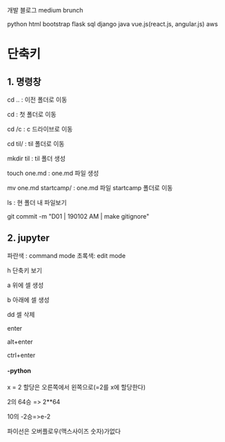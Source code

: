 개발 블로그 medium brunch

python html bootstrap flask sql django  java vue.js(react.js, angular.js) aws







# 단축키



## 1. 명령창

cd .. : 이전 폴더로 이동

cd : 첫 폴더로 이동

cd /c : c 드라이브로 이동

cd til/ : til 폴더로 이동

mkdir til : til 폴더 생성

touch one.md : one.md 파일 생성

mv one.md startcamp/ : one.md 파일 startcamp 폴더로 이동 

ls : 현 폴더 내 파일보기

git commit -m "D01 | 190102 AM | make gitignore"



## 2. jupyter

파란색 : command mode 초록색: edit mode

h 단축키 보기

a 위에 셀 생성

b 아래에 셀 생성

dd 셀 삭제

enter 

alt+enter

ctrl+enter



#### -python

x = 2 할당은 오른쪽에서 왼쪽으로(=2를 x에 할당한다)

2의 64승 => 2**64

10의 -2승=>e-2

파이선은 오버플로우(맥스사이즈 숫자)가없다
